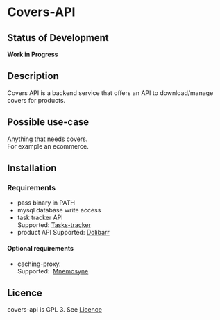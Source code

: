 # Covers-API
## Status of Development
**Work in Progress**
## Description
Covers API is a backend service that offers an API to download/manage covers for products.
## Possible use-case
Anything that needs covers.  
For example an ecommerce.
## Installation
### Requirements
- pass binary in PATH
- mysql database write access
- task tracker API  
  Supported: [Tasks-tracker](https://github.com/Cyrix126/tasks-tracker)  
- product API
  Supported: [Dolibarr](ihttps://github.com/Dolibarr/dolibarr)
#### Optional requirements
- caching-proxy.  
  Supported:  [Mnemosyne](https://github.com/Cyrix126/Mnemosyne)
## Licence
covers-api is GPL 3. See [Licence](LICENCE.md)
